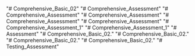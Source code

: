 "# Comprehensive_Basic_02" 
"# Comprehensive_Assessment" 
"# Comprehensive_Assessment" 
"# Comprehensive_Assessment" 
"# Comprehensive_Assessment" 
"# Comprehensive_Assessment" 
"# Comprehensive_Assessment_1" 
"# Comprehensive_Assessment_1" 
"# Assessment" 
"# Comprehensive_Basic_02." 
"# Comprehensive_Basic_02." 
"# Comprehensive_Basic_02." 
"# Comprehensive_Basic_02." 
"# Testing_Assessment" 

